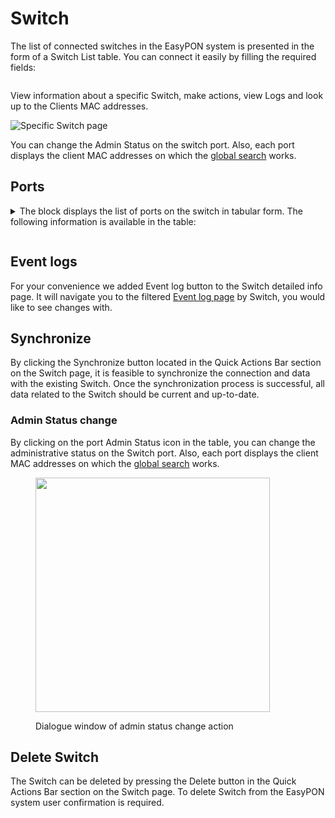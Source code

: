 # Switch

The list of connected switches in the EasyPON system is presented in the form of a Switch List table. You can connect it easily by filling the required fields:

<figure><img src=".gitbook/assets/Screenshot 2023-05-04 at 15.53.18 (1).png" alt=""><figcaption></figcaption></figure>

View information about a specific Switch, make actions, view Logs and look up to the Clients MAC addresses.

![Specific Switch page](<.gitbook/assets/Screenshot 2023-05-04 at 15.58.52.png>)

You can change the Admin Status on the switch port. Also, each port displays the client MAC addresses on which the [global search](onu-workspace/onu-search.md) works.

## Ports

<details>

<summary>The block displays the list of ports on the switch in tabular form. The following information is available in the table:</summary>

Port - Switch port number

Name - Switch name

Admin Status - the administrative status of the Switch port

Oper Status -the operational status of the Switch port

Vlans - number and type of Vlans

Type - port type Switch

Errors - number of Uplink and Downlink data errors

Traffic - the amount of Uplink and Downlink traffic data

Client mac addresses - client mac addresses on the Switch port

</details>

<figure><img src=".gitbook/assets/Screenshot 2023-05-04 at 16.03.41.png" alt=""><figcaption></figcaption></figure>

## Event logs

For your convenience we added Event log button to the Switch detailed info page. It will navigate you to the filtered [Event log page](switch.md#event-logs) by Switch, you would like to see changes with.

## Synchronize

By clicking the Synchronize button located in the Quick Actions Bar section on the Switch page, it is feasible to synchronize the connection and data with the existing Switch. Once the synchronization process is successful, all data related to the Switch should be current and up-to-date.

### Admin Status change

By clicking on the port Admin Status icon in the table, you can change the administrative status on the Switch port. Also, each port displays the client MAC addresses on which the [global search](onu-workspace/onu-search.md) works.

<figure><img src=".gitbook/assets/Screenshot 2023-05-04 at 16.04.03.png" alt="" width="375"><figcaption><p>Dialogue window of admin status change action</p></figcaption></figure>

## Delete Switch

The Switch can be deleted by pressing the Delete button in the Quick Actions Bar section on the Switch page. To delete Switch from the EasyPON system user confirmation is required.
